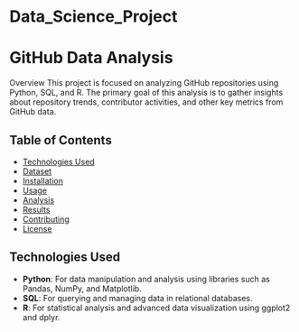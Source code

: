 # Data_Science_Project

# GitHub Data Analysis
Overview
This project is focused on analyzing GitHub repositories using Python, SQL, and R. The primary goal of this analysis is to gather insights about repository trends, contributor activities, and other key metrics from GitHub data.

## Table of Contents

- [Technologies Used](#Python-R-Sql)
- [Dataset](#Multiple-Dataset)
- [Installation](Visualization-)
- [Usage](#usage)
- [Analysis](#analysis)
- [Results](#results)
- [Contributing](#contributing)
- [License](#license)

## Technologies Used

- **Python**: For data manipulation and analysis using libraries such as Pandas, NumPy, and Matplotlib.
- **SQL**: For querying and managing data in relational databases.
- **R**: For statistical analysis and advanced data visualization using ggplot2 and dplyr.
